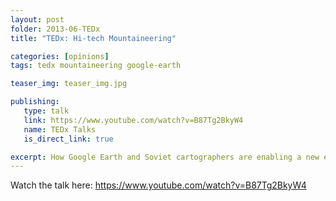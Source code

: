 ```yaml
---
layout: post
folder: 2013-06-TEDx
title: "TEDx: Hi-tech Mountaineering"

categories: [opinions]
tags: tedx mountaineering google-earth

teaser_img: teaser_img.jpg

publishing:
   type: talk
   link: https://www.youtube.com/watch?v=B87Tg2BkyW4
   name: TEDx Talks
   is_direct_link: true

excerpt: How Google Earth and Soviet cartographers are enabling a new era of mountaineering exploration
---
```


Watch the talk here: https://www.youtube.com/watch?v=B87Tg2BkyW4